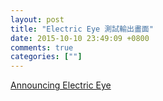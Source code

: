 ```yaml
---
layout: post
title: "Electric Eye 測試輸出畫面"
date: 2015-10-10 23:49:09 +0800
comments: true
categories: [""]
---
```



<!-- more -->

[Announcing Electric Eye]

[Announcing Electric Eye]:http://techblog.netflix.com/2015/09/announcing-electric-eye.html